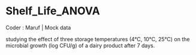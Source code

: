 # Shelf_Life_ANOVA
Coder : Maruf | Mock data

studying the effect of three storage temperatures (4°C, 10°C, 25°C) on the microbial growth (log CFU/g) of a dairy product after 7 days.
